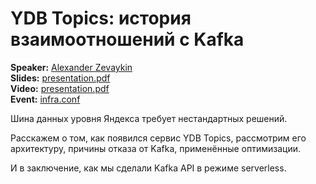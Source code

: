 # YDB Topics: история взаимоотношений с Kafka

**Speaker:** [Alexander Zevaykin](https://www.linkedin.com/in/alexander-zevaykin-6bb8162bb)\
**Slides:** [presentation.pdf](presentation.pdf)\
**Video:** [presentation.pdf](https://www.youtube.com/watch?v=lZ5SUzdQO7k)\
**Event:** [infra.conf](https://infraevents.yandex.ru/event/infraconf2024)

Шина данных уровня Яндекса требует нестандартных решений.

Расскажем о том, как появился сервис YDB Topics, рассмотрим его архитектуру, причины отказа от Kafka, применённые оптимизации. 

И в заключение, как мы сделали Kafka API в режиме serverless.